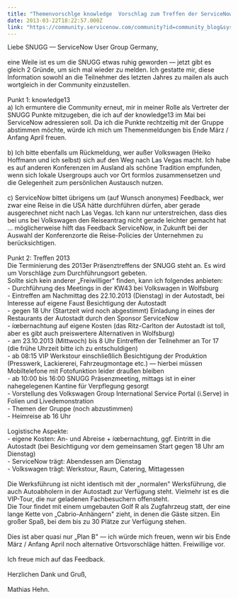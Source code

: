 ```yaml
---
title: "Themenvorschlge knowledge  Vorschlag zum Treffen der ServiceNow User Group Germany "
date: 2013-03-22T18:22:57.000Z
link: "https://community.servicenow.com/community?id=community_blog&sys_id=1c7c22e1dbd0dbc01dcaf3231f961906"
---
```

<p>Liebe SNUGG — ServiceNow User Group Germany, <br /><br />eine Weile ist es um die SNUGG etwas ruhig geworden — jetzt gibt es gleich 2 Gründe, um sich mal wieder zu melden. Ich gestatte mir, diese Information sowohl an die Teilnehmer des letzten Jahres zu mailen als auch wortgleich in der Community einzustellen.<br /><br />Punkt 1: knowledge13<br />a) Ich ermuntere die Community erneut, mir in meiner Rolle als Vertreter der SNUGG Punkte mitzugeben, die ich auf der knowledge13 im Mai bei ServiceNow adressieren soll. Da ich die Punkte rechtzeitig mit der Gruppe abstimmen möchte, würde ich mich um Themenmeldungen bis Ende März / Anfang April freuen.<br /><br />b) Ich bitte ebenfalls um Rückmeldung, wer außer Volkswagen (Heiko Hoffmann und ich selbst) sich auf den Weg nach Las Vegas macht. Ich habe es auf anderen Konferenzen im Ausland als schöne Tradition empfunden, wenn sich lokale Usergroups auch vor Ort formlos zusammensetzen und die Gelegenheit zum persönlichen Austausch nutzen.<br /><br />c) ServiceNow bittet übrigens um (auf Wunsch anonymes) Feedback, wer zwar eine Reise in die USA hätte durchführen dürfen, aber gerade ausgerechnet nicht nach Las Vegas. Ich kann nur unterstreichen, dass dies bei uns bei Volkswagen den Reiseantrag nicht gerade leichter gemacht hat … möglicherweise hilft das Feedback ServiceNow, in Zukunft bei der Auswahl der Konferenzorte die Reise-Policies der Unternehmen zu berücksichtigen.<br /><br />Punkt 2: Treffen 2013<br />Die Terminierung des 2013er Präsenztreffens der SNUGG steht an. Es wird um Vorschläge zum Durchführungsort gebeten.<br />Sollte sich kein anderer „Freiwilliger" finden, kann ich folgendes anbieten:<br />- Durchführung des Meetings in der KW43 bei Volkswagen in Wolfsburg<br />- Eintreffen am Nachmittag des 22.10.2013 (Dienstag) in der Autostadt, bei Interesse auf eigene Faust Besichtigung der Autostadt<br />- gegen 18 Uhr (Startzeit wird noch abgestimmt) Einladung in eines der Restaurants der Autostadt durch den Sponsor ServiceNow<br />- íœbernachtung auf eigene Kosten (das Ritz-Carlton der Autostadt ist toll, aber es gibt auch preiswertere Alternativen in Wolfsburg) <br />- am 23.10.2013 (Mittwoch) bis 8 Uhr Eintreffen der Teilnehmer an Tor 17 (die frühe Uhrzeit bitte ich zu entschuldigen)<br />- ab 08:15 VIP Werkstour einschließlich Besichtigung der Produktion (Presswerk, Lackiererei, Fahrzeugmontage etc.) — hierbei müssen Mobiltelefone mit Fotofunktion leider draußen bleiben<br />- ab 10:00 bis 16:00 SNUGG Präsenzmeeting, mittags ist in einer nahegelegenen Kantine für Verpflegung gesorgt<br />- Vorstellung des Volkswagen Group International Service Portal (i.Serve) in Folien und Livedemonstration<br />- Themen der Gruppe (noch abzustimmen)<br />- Heimreise ab 16 Uhr<br /><br />Logistische Aspekte:<br />- eigene Kosten: An- und Abreise + íœbernachtung, ggf. Eintritt in die Autostadt (bei Besichtigung vor dem gemeinsamen Start gegen 18 Uhr am Dienstag)<br />- ServiceNow trägt: Abendessen am Dienstag<br />- Volkswagen trägt: Werkstour, Raum, Catering, Mittagessen<br /><br />Die Werksführung ist nicht identisch mit der „normalen" Werksführung, die auch Autoabholern in der Autostadt zur Verfügung steht. Vielmehr ist es die VIP-Tour, die nur geladenen Fachbesuchern offensteht.<br />Die Tour findet mit einem umgebauten Golf R als Zugfahrzeug statt, der eine lange Kette von „Cabrio-Anhängern" zieht, in denen die Gäste sitzen. Ein großer Spaß, bei dem bis zu 30 Plätze zur Verfügung stehen. <br /><br />Dies ist aber quasi nur „Plan B" — ich würde mich freuen, wenn wir bis Ende März / Anfang April noch alternative Ortsvorschläge hätten. Freiwillige vor. <br /><br />Ich freue mich auf das Feedback. <br /><br />Herzlichen Dank und Gruß,<br /><br /> Mathias Hehn.</p>
